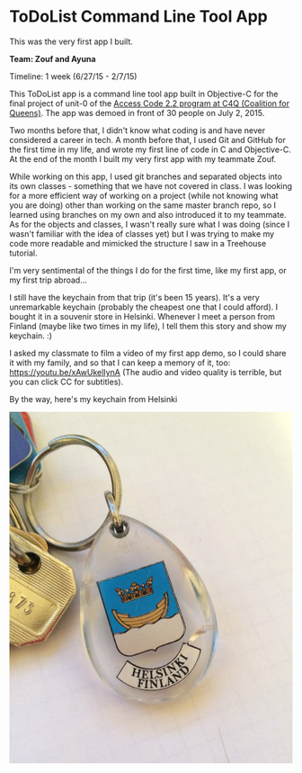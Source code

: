 # ToDoList  Command Line  Tool App
This was the very first app I built. 

**Team: Zouf and Ayuna** 

Timeline: 1 week (6/27/15 - 2/7/15)

This ToDoList app is a command line tool app built in Objective-C for the final project of unit-0 of the [Access Code 2.2 program at C4Q (Coalition for Queens)](http://www.c4q.nyc/accesscode). The app was demoed in front of 30 people on July 2, 2015. 

Two months before that, I didn't know what coding is and have never considered a career in tech. A month before that, I used Git and GitHub for the first time in my life, and wrote my first line of code in C and Objective-C. At the end of the month I built my very first app with my teammate Zouf. 

While working on this app, I used git branches and separated objects into its own classes - something that we have not covered in class. I was looking for a more efficient way of working on a project (while not knowing what you are doing) other than working on the same master branch repo, so I learned using branches on my own and also introduced it to my teammate. As for the objects and classes, I wasn't really sure what I was doing (since I wasn't familiar with the idea of classes yet) but I was trying to make my code more readable and mimicked the structure I saw in a Treehouse tutorial. 

I'm very sentimental of the things I do for the first time, like my first app, or my first trip abroad... 

I still have the keychain from that trip (it's been 15 years). It's a very unremarkable keychain (probably the cheapest one that I could afford). I bought it in a souvenir store in Helsinki. Whenever I meet a person from Finland (maybe like two times in my life), I tell them this story and show my keychain. :) 

I asked my classmate to film a video of my first app demo, so I could share it with my family, and so that I can keep a memory of it, too: https://youtu.be/xAwUkelIynA (The audio and video quality is terrible, but you can click CC for subtitles). 

By the way, here's my keychain from Helsinki

![keychain](https://github.com/ayunav/ToDoList-CommandLineApp/blob/master/keychain.jpg)
